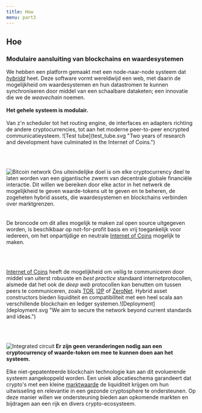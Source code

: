 ```yaml
---
title: How
menu: part3
---
```


## Hoe
### Modulaire aansluiting van blockchains en waardesystemen

<span class="column-left">
We hebben een platform gemaakt met een node-naar-node systeem dat <a href="https://github.com/internetofcoins/hybridd" target="_blank"><i>hybridd</i></a> heet. Deze software vormt wereldwijd een web, met daarin de mogelijkheid om waardesystemen en hun datastromen te kunnen synchroniseren door middel van een schaalbare dataketen; een innovatie die we de <i>weavechain</i> noemen. <br><br><b>Het gehele systeem is modulair.</b><br><br> Van z'n scheduler tot het routing engine, de interfaces en adapters richting de andere cryptocurrencies, tot aan het moderne peer-to-peer encrypted communicatieysteem.
</span><span class="column-right small" style="height: 12em;">![Test tube](test_tube.svg "Two years of research and development have culminated in the Internet of Coins.")</span>

<br><br>

<span class="column-left small" style="height: 15em;">![Bitcoin network](bitcoin_network.svg "We have taken the solid development and resilience of Bitcoin as an example.")</span><span class="column-right">
Ons uiteindelijke doel is om elke cryptocurrency deel te laten worden van een gigantische zwerm van decentrale globale financiële interactie. Dit willen we bereiken door elke actor in het netwerk de mogelijkheid te geven waarde-tokens uit te geven en te beheren, de zogeheten hybrid assets, die waardesystemen en blockchains verbinden over marktgrenzen.<br><br><br> De broncode om dit alles mogelijk te maken zal open source uitgegeven worden, is beschikbaar op not-for-profit basis en vrij toegankelijk voor iedereen, om het onpartijdige en neutrale <a href="https://internetofcoins.org" target="_blank">Internet of Coins</a> mogelijk te maken.

<br><br>

<span class="column-left">
<a href="https://internetofcoins.org" target="_blank">Internet of Coins</a> heeft de mogelijkheid om veilig te communiceren door middel van uiterst robuuste en <i>best practice</i> standaard internetprotocollen, alsmede dat het ook de <i>deep web</i> protocollen kan benutten om tussen peers te communiceren, zoals <a href="https://www.torproject.org/" target="_blank">TOR</a>, <a href="https://geti2p.net/" target="_blank">I2P</a> of <a href="https://zeronet.io/" target="_blank">ZeroNet</a>. Hybrid asset constructors bieden liquiditeit en compatibiliteit met een heel scala aan verschillende blockchain en ledger systemen.</span><span class="column-right small" style="height: 9em;">![Deployment](deployment.svg "We aim to secure the network beyond current standards and ideas.")</span>

<br><br>

<span class="column-left small" style="height: 10em;">![Integrated circuit](integrated_circuit.svg "Everyone is free to connect to Internet of Coins hybrid nodes.")</span><span class="column-right">
<b>Er zijn geen veranderingen nodig aan een cryptocurrency of waarde-token om mee te kunnen doen aan het systeem.</b><br><br>Elke niet-gepatenteerde blockchain technologie kan aan dit evoluerende systeem aangekoppeld worden. Een uniek allocatieschema garandeert dat crypto's met een kleine <a href="http://coinmarketcap.com/" target="_blank">marktwaarde</a> de liquiditeit krijgen om hun uitwisseling en relevantie in een gezonde cryptosphere te ondersteunen. Op deze manier willen we ondersteuning bieden aan opkomende markten en bijdragen aan een rijk en divers crypto-ecosysteem.
